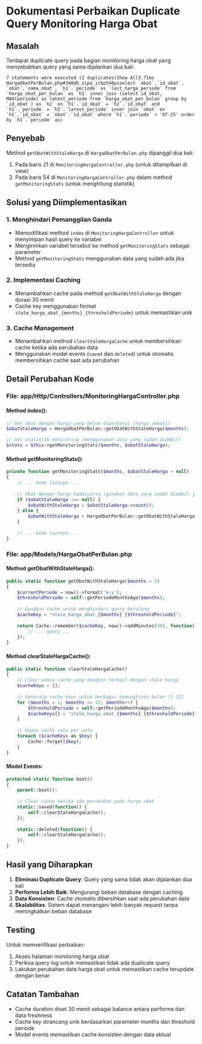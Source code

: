 # Dokumentasi Perbaikan Duplicate Query Monitoring Harga Obat

## Masalah
Terdapat duplicate query pada bagian monitoring harga obat yang menyebabkan query yang sama dijalankan dua kali:

```
7 statements were executed (2 duplicates)Show All3.71ms
HargaObatPerBulan.php#348db_sipo_icbp540μsselect `obat`.`id_obat`, `obat`.`nama_obat`, `h1`.`periode` as `last_harga_periode` from `harga_obat_per_bulan` as `h1` inner join (select id_obat, MAX(periode) as latest_periode from `harga_obat_per_bulan` group by `id_obat`) as `h2` on `h1`.`id_obat` = `h2`.`id_obat` and `h1`.`periode` = `h2`.`latest_periode` inner join `obat` on `h1`.`id_obat` = `obat`.`id_obat` where `h1`.`periode` < '07-25' order by `h1`.`periode` asc
```

## Penyebab
Method `getObatWithStaleHarga` di `HargaObatPerBulan.php` dipanggil dua kali:
1. Pada baris 21 di `MonitoringHargaController.php` (untuk ditampilkan di view)
2. Pada baris 54 di `MonitoringHargaController.php` dalam method `getMonitoringStats` (untuk menghitung statistik)

## Solusi yang Diimplementasikan

### 1. Menghindari Pemanggilan Ganda
- Memodifikasi method `index` di `MonitoringHargaController` untuk menyimpan hasil query ke variabel
- Mengirimkan variabel tersebut ke method `getMonitoringStats` sebagai parameter
- Method `getMonitoringStats` menggunakan data yang sudah ada jika tersedia

### 2. Implementasi Caching
- Menambahkan cache pada method `getObatWithStaleHarga` dengan durasi 30 menit
- Cache key menggunakan format `stale_harga_obat_{months}_{thresholdPeriode}` untuk memastikan unik

### 3. Cache Management
- Menambahkan method `clearStaleHargaCache` untuk membersihkan cache ketika ada perubahan data
- Menggunakan model events (`saved` dan `deleted`) untuk otomatis membersihkan cache saat ada perubahan

## Detail Perubahan Kode

### File: app/Http/Controllers/MonitoringHargaController.php

#### Method index():
```php
// Get obat dengan harga yang belum diperbarui (hanya sekali)
$obatStaleHarga = HargaObatPerBulan::getObatWithStaleHarga($months);

// Get statistik monitoring (menggunakan data yang sudah diambil)
$stats = $this->getMonitoringStats($months, $obatStaleHarga);
```

#### Method getMonitoringStats():
```php
private function getMonitoringStats($months, $obatStaleHarga = null)
{
    // ... kode lainnya ...
    
    // Obat dengan harga kadaluarsa (gunakan data yang sudah diambil jika tersedia)
    if ($obatStaleHarga !== null) {
        $obatWithStaleHarga = $obatStaleHarga->count();
    } else {
        $obatWithStaleHarga = HargaObatPerBulan::getObatWithStaleHarga($months)->count();
    }
    
    // ... kode lainnya ...
}
```

### File: app/Models/HargaObatPerBulan.php

#### Method getObatWithStaleHarga():
```php
public static function getObatWithStaleHarga($months = 3)
{
    $currentPeriode = now()->format('m-y');
    $thresholdPeriode = self::getPeriodeMonthsAgo($months);
    
    // Gunakan cache untuk menghindari query berulang
    $cacheKey = "stale_harga_obat_{$months}_{$thresholdPeriode}";
    
    return Cache::remember($cacheKey, now()->addMinutes(30), function() use ($thresholdPeriode) {
        // ... query ...
    });
}
```

#### Method clearStaleHargaCache():
```php
public static function clearStaleHargaCache()
{
    // Clear semua cache yang mungkin terkait dengan stale harga
    $cacheKeys = [];
    
    // Generate cache keys untuk berbagai kemungkinan bulan (1-12)
    for ($months = 1; $months <= 12; $months++) {
        $thresholdPeriode = self::getPeriodeMonthsAgo($months);
        $cacheKeys[] = "stale_harga_obat_{$months}_{$thresholdPeriode}";
    }
    
    // Hapus cache satu per satu
    foreach ($cacheKeys as $key) {
        Cache::forget($key);
    }
}
```

#### Model Events:
```php
protected static function boot()
{
    parent::boot();
    
    // Clear cache ketika ada perubahan pada harga obat
    static::saved(function() {
        self::clearStaleHargaCache();
    });
    
    static::deleted(function() {
        self::clearStaleHargaCache();
    });
}
```

## Hasil yang Diharapkan
1. **Eliminasi Duplicate Query**: Query yang sama tidak akan dijalankan dua kali
2. **Performa Lebih Baik**: Mengurangi beban database dengan caching
3. **Data Konsisten**: Cache otomatis dibersihkan saat ada perubahan data
4. **Skalabilitas**: Sistem dapat menangani lebih banyak request tanpa meningkatkan beban database

## Testing
Untuk memverifikasi perbaikan:
1. Akses halaman monitoring harga obat
2. Periksa query log untuk memastikan tidak ada duplicate query
3. Lakukan perubahan data harga obat untuk memastikan cache terupdate dengan benar

## Catatan Tambahan
- Cache duration diset 30 menit sebagai balance antara performa dan data freshness
- Cache key dirancang unik berdasarkan parameter months dan threshold periode
- Model events memastikan cache konsisten dengan data aktual
